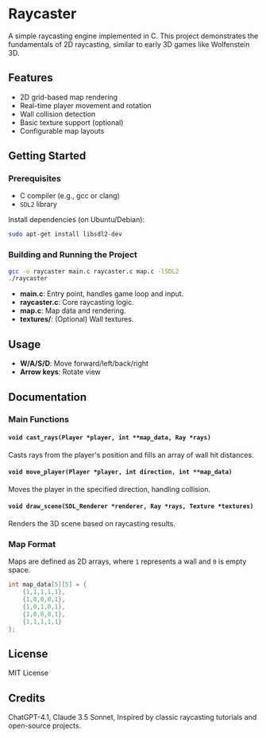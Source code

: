 # Raycaster

A simple raycasting engine implemented in C. This project demonstrates the fundamentals of 2D raycasting, similar to early 3D games like Wolfenstein 3D.

## Features

- 2D grid-based map rendering
- Real-time player movement and rotation
- Wall collision detection
- Basic texture support (optional)
- Configurable map layouts

## Getting Started

### Prerequisites

- C compiler (e.g., gcc or clang)
- `SDL2` library

Install dependencies (on Ubuntu/Debian):

```bash
sudo apt-get install libsdl2-dev
```

### Building and Running the Project

```bash
gcc -o raycaster main.c raycaster.c map.c -lSDL2
./raycaster
```

- **main.c**: Entry point, handles game loop and input.
- **raycaster.c**: Core raycasting logic.
- **map.c**: Map data and rendering.
- **textures/**: (Optional) Wall textures.

## Usage

- **W/A/S/D**: Move forward/left/back/right
- **Arrow keys**: Rotate view

## Documentation

### Main Functions

#### `void cast_rays(Player *player, int **map_data, Ray *rays)`

Casts rays from the player's position and fills an array of wall hit distances.

#### `void move_player(Player *player, int direction, int **map_data)`

Moves the player in the specified direction, handling collision.

#### `void draw_scene(SDL_Renderer *renderer, Ray *rays, Texture *textures)`

Renders the 3D scene based on raycasting results.

### Map Format

Maps are defined as 2D arrays, where `1` represents a wall and `0` is empty space.

```c
int map_data[5][5] = {
    {1,1,1,1,1},
    {1,0,0,0,1},
    {1,0,1,0,1},
    {1,0,0,0,1},
    {1,1,1,1,1}
};
```

## License

MIT License

## Credits
ChatGPT-4.1,
Claude 3.5 Sonnet,
Inspired by classic raycasting tutorials and open-source projects.
